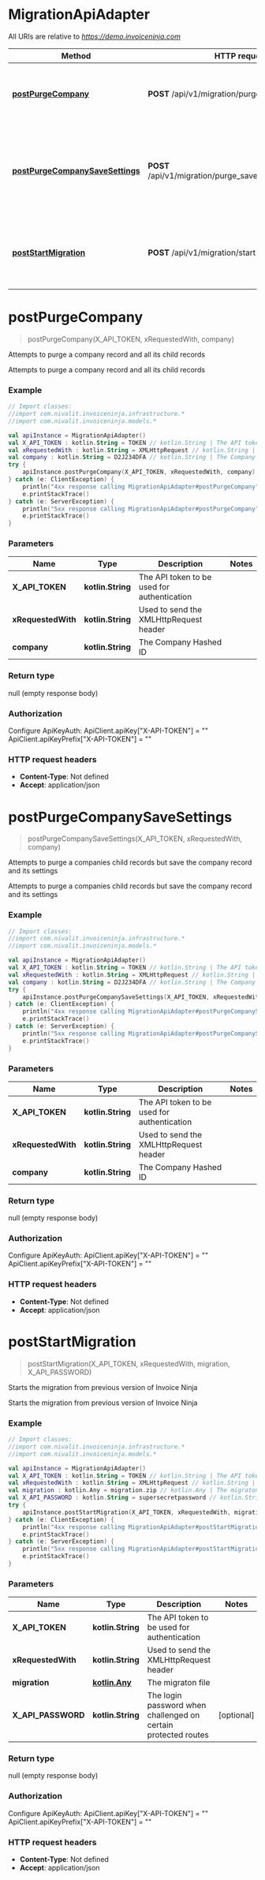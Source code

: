 # MigrationApiAdapter

All URIs are relative to *https://demo.invoiceninja.com*

Method | HTTP request | Description
------------- | ------------- | -------------
[**postPurgeCompany**](MigrationApiAdapter.md#postPurgeCompany) | **POST** /api/v1/migration/purge/{company} | Attempts to purge a company record and all its child records
[**postPurgeCompanySaveSettings**](MigrationApiAdapter.md#postPurgeCompanySaveSettings) | **POST** /api/v1/migration/purge_save_settings/{company} | Attempts to purge a companies child records but save the company record and its settings
[**postStartMigration**](MigrationApiAdapter.md#postStartMigration) | **POST** /api/v1/migration/start | Starts the migration from previous version of Invoice Ninja


<a name="postPurgeCompany"></a>
# **postPurgeCompany**
> postPurgeCompany(X_API_TOKEN, xRequestedWith, company)

Attempts to purge a company record and all its child records

Attempts to purge a company record and all its child records

### Example
```kotlin
// Import classes:
//import com.nivalit.invoiceninja.infrastructure.*
//import com.nivalit.invoiceninja.models.*

val apiInstance = MigrationApiAdapter()
val X_API_TOKEN : kotlin.String = TOKEN // kotlin.String | The API token to be used for authentication
val xRequestedWith : kotlin.String = XMLHttpRequest // kotlin.String | Used to send the XMLHttpRequest header
val company : kotlin.String = D2J234DFA // kotlin.String | The Company Hashed ID
try {
    apiInstance.postPurgeCompany(X_API_TOKEN, xRequestedWith, company)
} catch (e: ClientException) {
    println("4xx response calling MigrationApiAdapter#postPurgeCompany")
    e.printStackTrace()
} catch (e: ServerException) {
    println("5xx response calling MigrationApiAdapter#postPurgeCompany")
    e.printStackTrace()
}
```

### Parameters

Name | Type | Description  | Notes
------------- | ------------- | ------------- | -------------
 **X_API_TOKEN** | **kotlin.String**| The API token to be used for authentication |
 **xRequestedWith** | **kotlin.String**| Used to send the XMLHttpRequest header |
 **company** | **kotlin.String**| The Company Hashed ID |

### Return type

null (empty response body)

### Authorization


Configure ApiKeyAuth:
    ApiClient.apiKey["X-API-TOKEN"] = ""
    ApiClient.apiKeyPrefix["X-API-TOKEN"] = ""

### HTTP request headers

 - **Content-Type**: Not defined
 - **Accept**: application/json

<a name="postPurgeCompanySaveSettings"></a>
# **postPurgeCompanySaveSettings**
> postPurgeCompanySaveSettings(X_API_TOKEN, xRequestedWith, company)

Attempts to purge a companies child records but save the company record and its settings

Attempts to purge a companies child records but save the company record and its settings

### Example
```kotlin
// Import classes:
//import com.nivalit.invoiceninja.infrastructure.*
//import com.nivalit.invoiceninja.models.*

val apiInstance = MigrationApiAdapter()
val X_API_TOKEN : kotlin.String = TOKEN // kotlin.String | The API token to be used for authentication
val xRequestedWith : kotlin.String = XMLHttpRequest // kotlin.String | Used to send the XMLHttpRequest header
val company : kotlin.String = D2J234DFA // kotlin.String | The Company Hashed ID
try {
    apiInstance.postPurgeCompanySaveSettings(X_API_TOKEN, xRequestedWith, company)
} catch (e: ClientException) {
    println("4xx response calling MigrationApiAdapter#postPurgeCompanySaveSettings")
    e.printStackTrace()
} catch (e: ServerException) {
    println("5xx response calling MigrationApiAdapter#postPurgeCompanySaveSettings")
    e.printStackTrace()
}
```

### Parameters

Name | Type | Description  | Notes
------------- | ------------- | ------------- | -------------
 **X_API_TOKEN** | **kotlin.String**| The API token to be used for authentication |
 **xRequestedWith** | **kotlin.String**| Used to send the XMLHttpRequest header |
 **company** | **kotlin.String**| The Company Hashed ID |

### Return type

null (empty response body)

### Authorization


Configure ApiKeyAuth:
    ApiClient.apiKey["X-API-TOKEN"] = ""
    ApiClient.apiKeyPrefix["X-API-TOKEN"] = ""

### HTTP request headers

 - **Content-Type**: Not defined
 - **Accept**: application/json

<a name="postStartMigration"></a>
# **postStartMigration**
> postStartMigration(X_API_TOKEN, xRequestedWith, migration, X_API_PASSWORD)

Starts the migration from previous version of Invoice Ninja

Starts the migration from previous version of Invoice Ninja

### Example
```kotlin
// Import classes:
//import com.nivalit.invoiceninja.infrastructure.*
//import com.nivalit.invoiceninja.models.*

val apiInstance = MigrationApiAdapter()
val X_API_TOKEN : kotlin.String = TOKEN // kotlin.String | The API token to be used for authentication
val xRequestedWith : kotlin.String = XMLHttpRequest // kotlin.String | Used to send the XMLHttpRequest header
val migration : kotlin.Any = migration.zip // kotlin.Any | The migraton file
val X_API_PASSWORD : kotlin.String = supersecretpassword // kotlin.String | The login password when challenged on certain protected routes
try {
    apiInstance.postStartMigration(X_API_TOKEN, xRequestedWith, migration, X_API_PASSWORD)
} catch (e: ClientException) {
    println("4xx response calling MigrationApiAdapter#postStartMigration")
    e.printStackTrace()
} catch (e: ServerException) {
    println("5xx response calling MigrationApiAdapter#postStartMigration")
    e.printStackTrace()
}
```

### Parameters

Name | Type | Description  | Notes
------------- | ------------- | ------------- | -------------
 **X_API_TOKEN** | **kotlin.String**| The API token to be used for authentication |
 **xRequestedWith** | **kotlin.String**| Used to send the XMLHttpRequest header |
 **migration** | [**kotlin.Any**](.md)| The migraton file |
 **X_API_PASSWORD** | **kotlin.String**| The login password when challenged on certain protected routes | [optional]

### Return type

null (empty response body)

### Authorization


Configure ApiKeyAuth:
    ApiClient.apiKey["X-API-TOKEN"] = ""
    ApiClient.apiKeyPrefix["X-API-TOKEN"] = ""

### HTTP request headers

 - **Content-Type**: Not defined
 - **Accept**: application/json


